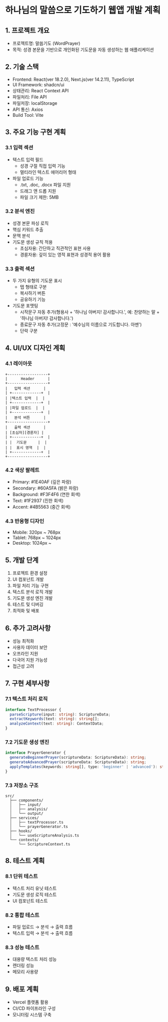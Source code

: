 # 하나님의 말씀으로 기도하기 웹앱 개발 계획

## 1. 프로젝트 개요
- 프로젝트명: 말씀기도 (WordPrayer)
- 목적: 성경 본문을 기반으로 개인화된 기도문을 자동 생성하는 웹 애플리케이션

## 2. 기술 스택
- Frontend: React(ver 18.2.0), Next.js(ver 14.2.11), TypeScript
- UI Framework: shadcn/ui
- 상태관리: React Context API
- 파일처리: File API
- 파일저장: localStorage
- API 통신: Axios
- Build Tool: Vite

## 3. 주요 기능 구현 계획

### 3.1 입력 섹션
- 텍스트 입력 필드
  - 성경 구절 직접 입력 기능
  - 멀티라인 텍스트 에어리어 형태
- 파일 업로드 기능
  - .txt, .doc, .docx 파일 지원
  - 드래그 앤 드롭 지원
  - 파일 크기 제한: 5MB

### 3.2 분석 엔진
- 성경 본문 파싱 로직
- 핵심 키워드 추출
- 문맥 분석
- 기도문 생성 규칙 적용
  - 초심자용: 간단하고 직관적인 표현 사용
  - 경륜자용: 깊이 있는 영적 표현과 성경적 용어 활용

### 3.3 출력 섹션
- 두 가지 유형의 기도문 표시
  - 탭 형태로 구분
  - 복사하기 버튼
  - 공유하기 기능
- 기도문 포맷팅
  - 시작문구 자동 추가(형용사 + '하나님 아버지! 감사합니다.', 예: 찬양하는 말 + '하나님 아버지! 감사합니다.')
  - 종료문구 자동 추가(고정문 : '예수님의 이름으로 기도합니다. 아멘')
  - 단락 구분

## 4. UI/UX 디자인 계획

### 4.1 레이아웃
```
+------------------+
|      Header      |
+------------------+
|   입력 섹션      |
| +-------------+  |
| |텍스트 입력  |  |
| +-------------+  |
| |파일 업로드  |  |
| +-------------+  |
|   분석 버튼      |
+------------------+
|   출력 섹션      |
| [초심자][경륜자] |
| +-------------+  |
| |  기도문     |  |
| |  표시 영역  |  |
| +-------------+  |
+------------------+
```

### 4.2 색상 팔레트
- Primary: #1E40AF (깊은 파랑)
- Secondary: #60A5FA (밝은 파랑)
- Background: #F3F4F6 (연한 회색)
- Text: #1F2937 (진한 회색)
- Accent: #4B5563 (중간 회색)

### 4.3 반응형 디자인
- Mobile: 320px ~ 768px
- Tablet: 768px ~ 1024px
- Desktop: 1024px ~

## 5. 개발 단계
1. 프로젝트 환경 설정
2. UI 컴포넌트 개발
3. 파일 처리 기능 구현
4. 텍스트 분석 로직 개발
5. 기도문 생성 엔진 개발
6. 테스트 및 디버깅
7. 최적화 및 배포

## 6. 추가 고려사항
- 성능 최적화
- 사용자 데이터 보안
- 오프라인 지원
- 다국어 지원 가능성
- 접근성 고려

## 7. 구현 세부사항

### 7.1 텍스트 처리 로직
```typescript
interface TextProcessor {
  parseScripture(input: string): ScriptureData;
  extractKeywords(text: string): string[];
  analyzeContext(text: string): ContextData;
}
```

### 7.2 기도문 생성 엔진
```typescript
interface PrayerGenerator {
  generateBeginnerPrayer(scriptureData: ScriptureData): string;
  generateAdvancedPrayer(scriptureData: ScriptureData): string;
  applyTemplates(keywords: string[], type: 'beginner' | 'advanced'): string;
}
```

### 7.3 저장소 구조
```
src/
  ├── components/
  │   ├── input/
  │   ├── analysis/
  │   └── output/
  ├── services/
  │   ├── textProcessor.ts
  │   └── prayerGenerator.ts
  ├── hooks/
  │   └── useScriptureAnalysis.ts
  └── contexts/
      └── ScriptureContext.ts
```

## 8. 테스트 계획

### 8.1 단위 테스트
- 텍스트 처리 유닛 테스트
- 기도문 생성 로직 테스트
- UI 컴포넌트 테스트

### 8.2 통합 테스트
- 파일 업로드 → 분석 → 출력 흐름
- 텍스트 입력 → 분석 → 출력 흐름

### 8.3 성능 테스트
- 대용량 텍스트 처리 성능
- 렌더링 성능
- 메모리 사용량

## 9. 배포 계획
- Vercel 플랫폼 활용
- CI/CD 파이프라인 구성
- 모니터링 시스템 구축
